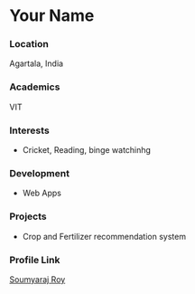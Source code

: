 # Your Name

### Location

Agartala, India

### Academics

VIT

### Interests

- Cricket, Reading, binge watchinhg

### Development

- Web Apps

### Projects

- Crop and Fertilizer recommendation system

### Profile Link

[Soumyaraj Roy](https://github.com/Soumyaraj321)